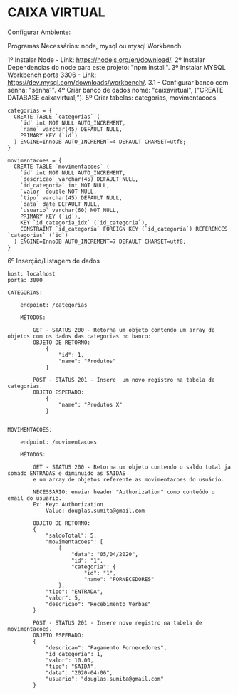 # CAIXA VIRTUAL #

Configurar Ambiente:

Programas Necessários: node, mysql ou mysql Workbench

1º Instalar Node - Link: https://nodejs.org/en/download/.
2º Instalar Dependencias do node para este projeto: "npm install".
3º Instalar MYSQL Workbench porta 3306 - Link: https://dev.mysql.com/downloads/workbench/.
  3.1 - Configurar banco com senha: "senha1".
4º Criar banco de dados nome: "caixavirtual", ("CREATE DATABASE caixavirtual;").
5º Criar tabelas: categorias, movimentacoes.
   
    categorias = {
      CREATE TABLE `categorias` (
        `id` int NOT NULL AUTO_INCREMENT,
        `name` varchar(45) DEFAULT NULL,
        PRIMARY KEY (`id`)
      ) ENGINE=InnoDB AUTO_INCREMENT=4 DEFAULT CHARSET=utf8;
    }
    
    movimentacoes = {
      CREATE TABLE `movimentacoes` (
        `id` int NOT NULL AUTO_INCREMENT,
        `descricao` varchar(45) DEFAULT NULL,
        `id_categoria` int NOT NULL,
        `valor` double NOT NULL,
        `tipo` varchar(45) DEFAULT NULL,
        `data` date DEFAULT NULL,
        `usuario` varchar(60) NOT NULL,
        PRIMARY KEY (`id`),
        KEY `id_categoria_idx` (`id_categoria`),
        CONSTRAINT `id_categoria` FOREIGN KEY (`id_categoria`) REFERENCES `categorias` (`id`)
      ) ENGINE=InnoDB AUTO_INCREMENT=7 DEFAULT CHARSET=utf8;
    }

6º Inserção/Listagem de dados

    host: localhost
    porta: 3000

    CATEGORIAS:
        
        endpoint: /categorias
                
        MÉTODOS:
            
            GET - STATUS 200 - Retorna um objeto contendo um array de objetos com os dados das categorias no banco:
            OBJETO DE RETORNO:   
                {
                    "id": 1,
                    "name": "Produtos"
                }

            POST - STATUS 201 - Insere  um novo registro na tabela de categorias.
            OBJETO ESPERADO:
                {
                    "name": "Produtos X"
                }

    
    MOVIMENTACOES:
        
        endpoint: /movimentacoes
        
        MÉTODOS:
            
            GET - STATUS 200 - Retorna um objeto contendo o saldo total ja somado ENTRADAS e diminuido as SAIDAS 
            e um array de objetos referente as movimentacoes do usuário.
            
            NECESSARIO: enviar header "Authorization" como conteúdo o email do usuario.
            Ex: Key: Authorization
                Value: douglas.sumita@gmail.com
            
            OBJETO DE RETORNO:
            {
                "saldoTotal": 5,
                "movimentacoes": [
                    {
                        "data": "05/04/2020",
                        "id": "1",
                        "categoria": {
                            "id": "1",
                            "name": "FORNECEDORES"
                    },
                "tipo": "ENTRADA",
                "valor": 5,
                "descricao": "Recebimento Verbas"
            }
            
            POST - STATUS 201 - Insere novo registro na tabela de movimentacoes.
            OBJETO ESPERADO:
            {
                "descricao": "Pagamento Fornecedores",
                "id_categoria": 1,
                "valor": 10.00,
                "tipo": "SAIDA",
                "data": "2020-04-06",
                "usuario": "douglas.sumita@gmail.com"
            }

            
